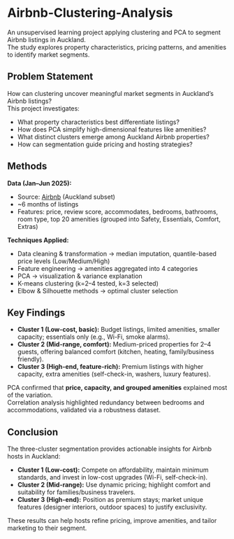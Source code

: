 # Airbnb-Clustering-Analysis  
An unsupervised learning project applying clustering and PCA to segment Airbnb listings in Auckland.  
The study explores property characteristics, pricing patterns, and amenities to identify market segments.  

## Problem Statement  
How can clustering uncover meaningful market segments in Auckland’s Airbnb listings?  
This project investigates:  
- What property characteristics best differentiate listings?  
- How does PCA simplify high-dimensional features like amenities?  
- What distinct clusters emerge among Auckland Airbnb properties?  
- How can segmentation guide pricing and hosting strategies?  

## Methods  
**Data (Jan–Jun 2025):**  
- Source: [Airbnb](https://insideairbnb.com/get-the-data/) (Auckland subset)  
- ~6 months of listings  
- Features: price, review score, accommodates, bedrooms, bathrooms, room type, top 20 amenities (grouped into Safety, Essentials, Comfort, Extras)  

**Techniques Applied:**  
- Data cleaning & transformation → median imputation, quantile-based price levels (Low/Medium/High)  
- Feature engineering → amenities aggregated into 4 categories  
- PCA → visualization & variance explanation  
- K-means clustering (k=2–4 tested, k=3 selected)  
- Elbow & Silhouette methods → optimal cluster selection  

## Key Findings  
- **Cluster 1 (Low-cost, basic):** Budget listings, limited amenities, smaller capacity; essentials only (e.g., Wi-Fi, smoke alarms).  
- **Cluster 2 (Mid-range, comfort):** Medium-priced properties for 2–4 guests, offering balanced comfort (kitchen, heating, family/business friendly).  
- **Cluster 3 (High-end, feature-rich):** Premium listings with higher capacity, extra amenities (self-check-in, washers, luxury features).  

PCA confirmed that **price, capacity, and grouped amenities** explained most of the variation.  
Correlation analysis highlighted redundancy between bedrooms and accommodations, validated via a robustness dataset.  

## Conclusion  
The three-cluster segmentation provides actionable insights for Airbnb hosts in Auckland:  
- **Cluster 1 (Low-cost):** Compete on affordability, maintain minimum standards, and invest in low-cost upgrades (Wi-Fi, self-check-in).  
- **Cluster 2 (Mid-range):** Use dynamic pricing; highlight comfort and suitability for families/business travelers.  
- **Cluster 3 (High-end):** Position as premium stays; market unique features (designer interiors, outdoor spaces) to justify exclusivity.  

These results can help hosts refine pricing, improve amenities, and tailor marketing to their segment.  
